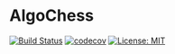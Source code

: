 # AlgoChess

[![Build Status](https://travis-ci.org/jpdicomo/TP2-algo3.svg?branch=master)](https://travis-ci.org/jpdicomo/TP2-algo3) [![codecov](https://codecov.io/gh/jpdicomo/TP2-algo3/branch/master/graph/badge.svg)](https://codecov.io/gh/jpdicomo/TP2-algo3) [![License: MIT](https://img.shields.io/badge/License-MIT-yellow.svg)](https://opensource.org/licenses/MIT)
